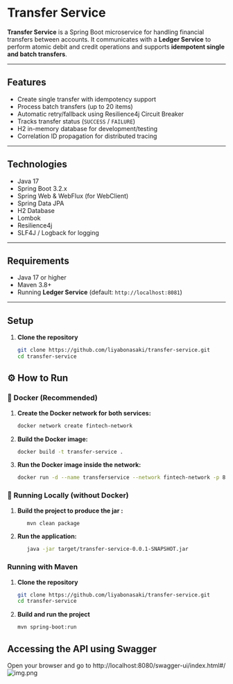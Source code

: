 # Transfer Service

**Transfer Service** is a Spring Boot microservice for handling financial transfers between accounts. It communicates with a **Ledger Service** to perform atomic debit and credit operations and supports **idempotent single and batch transfers**.

---

## Features

- Create single transfer with idempotency support  
- Process batch transfers (up to 20 items)  
- Automatic retry/fallback using Resilience4j Circuit Breaker  
- Tracks transfer status (`SUCCESS` / `FAILURE`)  
- H2 in-memory database for development/testing  
- Correlation ID propagation for distributed tracing  

---

## Technologies

- Java 17  
- Spring Boot 3.2.x  
- Spring Web & WebFlux (for WebClient)  
- Spring Data JPA  
- H2 Database  
- Lombok  
- Resilience4j  
- SLF4J / Logback for logging  

---

## Requirements

- Java 17 or higher  
- Maven 3.8+  
- Running **Ledger Service** (default: `http://localhost:8081`)  

---

## Setup

1. **Clone the repository**
   ```bash
   git clone https://github.com/liyabonasaki/transfer-service.git
   cd transfer-service

## ⚙️ How to Run

### 🐳 Docker (Recommended)

1. **Create the Docker network for both services:**
   ```bash
   docker network create fintech-network

2. **Build the Docker image:**
   ```bash
   docker build -t transfer-service .

3. **Run the Docker image inside the network:**
   ```bash
   docker run -d --name transferservice --network fintech-network -p 8080:8080 transfer-service

### 🧪 Running Locally (without Docker)

1. **Build the project to produce the jar :**
   ```bash
      mvn clean package
   
2. **Run the application:**
   ```bash
      java -jar target/transfer-service-0.0.1-SNAPSHOT.jar

### Running with Maven
1. **Clone the repository**
   ```bash
   git clone https://github.com/liyabonasaki/transfer-service.git
   cd transfer-service

2. **Build and run the project**
   ```bash
   mvn spring-boot:run

## Accessing the API using Swagger
Open your browser and go to http://localhost:8080/swagger-ui/index.html#/
![img.png](img.png)